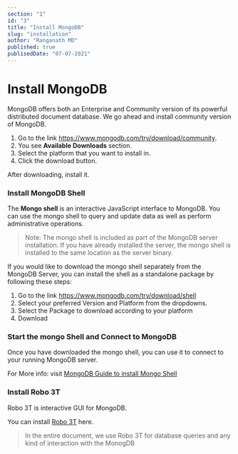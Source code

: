```yaml
---
section: "1"
id: "3"
title: "Install MongoDB"
slug: "installation"
author: "Ranganath MD"
published: true
publisedDate: "07-07-2021"
---
```


# Install MongoDB

MongoDB offers both an Enterprise and Community version of its powerful distributed document database. We go ahead and install community version of MongoDB.

1. Go to the link https://www.mongodb.com/try/download/community.
2. You see **Available Downloads** section.
3. Select the platform that you want to install in.
4. Click the download button.

After downloading, install it.

### Install MongoDB Shell

The **Mongo shell** is an interactive JavaScript interface to MongoDB. You can use the mongo shell to query and update data as well as perform administrative operations.

>Note: The mongo shell is included as part of the MongoDB server installation. If you have already installed the server, the mongo shell is installed to the same location as the server binary.

If you would like to download the mongo shell separately from the MongoDB Server, you can install the shell as a standalone package by following these steps:

1. Go to the link https://www.mongodb.com/try/download/shell
2. Select your preferred Version and Platform from the dropdowns.
3. Select the Package to download according to your platform
4. Download 

### Start the mongo Shell and Connect to MongoDB
Once you have downloaded the mongo shell, you can use it to connect to your running MongoDB server.

For More info: visit [MongoDB Guide to install Mongo Shell]("https://docs.mongodb.com/manual/mongo/")

### Install Robo 3T

Robo 3T is interactive GUI for MongoDB.

You can install [Robo 3T]("https://studio3t.com/download/?source=robomongo&medium=homepage") here.

>In the entire document, we use Robo 3T for database queries and any kind of interaction with the MonogDB



